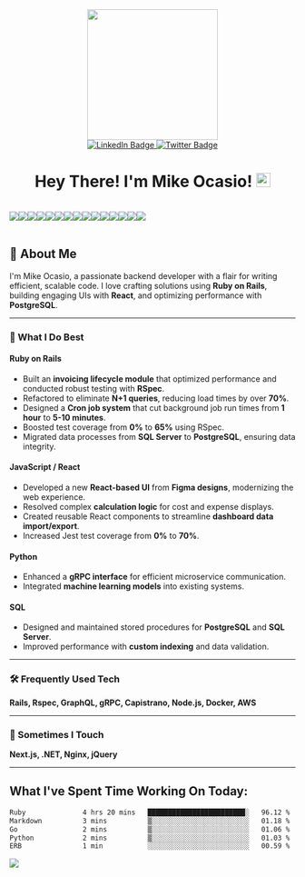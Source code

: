 
<div id="header" align="center">
  <img src="https://media.giphy.com/media/836HiJc7pgzy8iNXCn/giphy.gif" width="230" />
</div>


<div id="badges" align="center">
  <a href="https://www.linkedin.com/in/michael-ocasio/">
    <img src="https://img.shields.io/badge/LinkedIn-blue?style=for-the-badge&logo=linkedin&logoColor=white" alt="LinkedIn Badge"/>
  </a>
  <a href="https://twitter.com/Michael_Ocasio1">
    <img src="https://img.shields.io/badge/Twitter-blue?style=for-the-badge&logo=twitter&logoColor=white" alt="Twitter Badge"/>
  </a>
</div>

<div align="center">
<img src="https://komarev.com/ghpvc/?username=MikeOcasio&style=flat-square&color=blue" alt=""/>
</div>

<h1 align="center">
  Hey There! I'm Mike Ocasio!
  <img src="https://media.giphy.com/media/hvRJCLFzcasrR4ia7z/giphy.gif" width="25px"/>
</h1>

<br>
  <div style="display:flex;">
  <img src="https://img.shields.io/badge/Python-3776AB?style=for-the-badge&logo=python&logoColor=white">
  <img src="https://img.shields.io/badge/JavaScript-323330?style=for-the-badge&logo=javascript&logoColor=F7DF1E">
  <img src="https://img.shields.io/badge/Ruby-000000?style=for-the-badge&logo=Ruby&logoColor=red">
  <img src="https://img.shields.io/badge/HTML5-E34F26?style=for-the-badge&logo=html5&logoColor=white">
  <img src="https://img.shields.io/badge/CSS3-1572B6?style=for-the-badge&logo=css3&logoColor=white">
  <img src="https://img.shields.io/badge/json-5E5C5C?style=for-the-badge&logo=json&logoColor=white">
  <img src="https://img.shields.io/badge/MongoDB-339939?style=for-the-badge&logo=mongodb&logoColor=white">
  <img src="https://img.shields.io/badge/Postgresql-20235A?style=for-the-badge&logo=postgresql&logoColor=blue">
  <img src="https://img.shields.io/badge/Node.js-339933?style=for-the-badge&logo=nodedotjs&logoColor=white">
  <img src="https://img.shields.io/badge/npm-CB3837?style=for-the-badge&logo=npm&logoColor=white">
  <img src="https://img.shields.io/badge/Markdown-000000?style=for-the-badge&logo=markdown&logoColor=white">
  <img src="https://img.shields.io/badge/Django-339933?style=for-the-badge&logo=django&logoColor=white">
  <img src="https://img.shields.io/badge/React-20232A?style=for-the-badge&logo=react&logoColor=61DAFB">
  <img src="https://img.shields.io/badge/Git-F05032?style=for-the-badge&logo=git&logoColor=white">
  <img src="https://img.shields.io/badge/Mui-3776AB?style=for-the-badge&logo=mui&logoColor=white">
  
  </div>
<br>

## 🚀 About Me
I'm Mike Ocasio, a passionate backend developer with a flair for writing efficient, scalable code. I love crafting solutions using **Ruby on Rails**, building engaging UIs with **React**, and optimizing performance with **PostgreSQL**.

---

### 🔧 What I Do Best

#### **Ruby on Rails**
- Built an **invoicing lifecycle module** that optimized performance and conducted robust testing with **RSpec**.
- Refactored to eliminate **N+1 queries**, reducing load times by over **70%**.
- Designed a **Cron job system** that cut background job run times from **1 hour** to **5-10 minutes**.
- Boosted test coverage from **0%** to **65%** using RSpec.
- Migrated data processes from **SQL Server** to **PostgreSQL**, ensuring data integrity.

#### **JavaScript / React**
- Developed a new **React-based UI** from **Figma designs**, modernizing the web experience.
- Resolved complex **calculation logic** for cost and expense displays.
- Created reusable React components to streamline **dashboard data import/export**.
- Increased Jest test coverage from **0%** to **70%**.

#### **Python**
- Enhanced a **gRPC interface** for efficient microservice communication.
- Integrated **machine learning models** into existing systems.

#### **SQL**
- Designed and maintained stored procedures for **PostgreSQL** and **SQL Server**.
- Improved performance with **custom indexing** and data validation.

---

### 🛠️ Frequently Used Tech
**Rails, Rspec, GraphQL, gRPC, Capistrano, Node.js, Docker, AWS**

---

### 🌟 Sometimes I Touch
**Next.js, .NET, Nginx, jQuery**

---
 

## What I've Spent Time Working On Today:

<!--START_SECTION:waka-->

```txt
Ruby              4 hrs 20 mins   ████████████████████████░   96.12 %
Markdown          3 mins          ▒░░░░░░░░░░░░░░░░░░░░░░░░   01.18 %
Go                2 mins          ▒░░░░░░░░░░░░░░░░░░░░░░░░   01.06 %
Python            2 mins          ▒░░░░░░░░░░░░░░░░░░░░░░░░   01.03 %
ERB               1 min           ░░░░░░░░░░░░░░░░░░░░░░░░░   00.59 %
```

<!--END_SECTION:waka-->

<div id="footer" >
  <img src="https://raw.githubusercontent.com/trinib/trinib/82213791fa9ff58d3ca768ddd6de2489ec23ffca/images/footer.svg"/>
</div>

